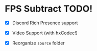 # FPS Subtract TODO!
- [x] Discord Rich Presence support

- [x] Video Support (with hxCodec!)

- [x] Reorganize `source` folder